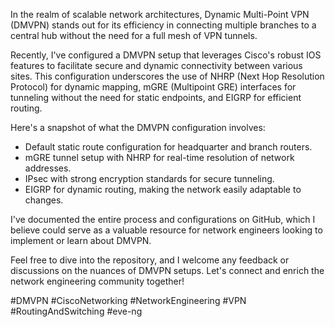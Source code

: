 In the realm of scalable network architectures, Dynamic Multi-Point VPN (DMVPN) stands out for its efficiency in connecting multiple branches to a central hub without the need for a full mesh of VPN tunnels.

Recently, I've configured a DMVPN setup that leverages Cisco's robust IOS features to facilitate secure and dynamic connectivity between various sites. This configuration underscores the use of NHRP (Next Hop Resolution Protocol) for dynamic mapping, mGRE (Multipoint GRE) interfaces for tunneling without the need for static endpoints, and EIGRP for efficient routing.

Here's a snapshot of what the DMVPN configuration involves:
- Default static route configuration for headquarter and branch routers.
- mGRE tunnel setup with NHRP for real-time resolution of network addresses.
- IPsec with strong encryption standards for secure tunneling.
- EIGRP for dynamic routing, making the network easily adaptable to changes.

I've documented the entire process and configurations on GitHub, which I believe could serve as a valuable resource for network engineers looking to implement or learn about DMVPN.


Feel free to dive into the repository, and I welcome any feedback or discussions on the nuances of DMVPN setups. Let's connect and enrich the network engineering community together!

#DMVPN #CiscoNetworking #NetworkEngineering #VPN #RoutingAndSwitching #eve-ng

